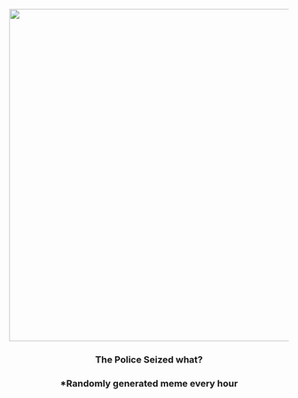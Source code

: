 <p align="center">
        <img src="https://i.redd.it/84z9zr02882a1.jpg" width="600" height="600">
        </p>
        <h3 align="center">The Police Seized what?</h3>
        <h3 align="center">*Randomly generated meme every hour</h3>
    